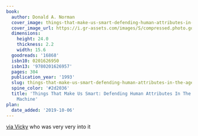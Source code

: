```yaml
---
book:
  author: Donald A. Norman
  cover_image: things-that-make-us-smart-defending-human-attributes-in-the-age-of-the-machine.jpg
  cover_image_url: https://i.gr-assets.com/images/S/compressed.photo.goodreads.com/books/1388370807l/16868.jpg
  dimensions:
    height: 24.0
    thickness: 2.2
    width: 15.6
  goodreads: '16868'
  isbn10: 0201626950
  isbn13: '9780201626957'
  pages: 304
  publication_year: '1993'
  slug: things-that-make-us-smart-defending-human-attributes-in-the-age-of-the-machine
  spine_color: '#2d2036'
  title: 'Things That Make Us Smart: Defending Human Attributes In The Age Of The
    Machine'
plan:
  date_added: '2019-10-06'
---
```


[via Vicky](https://www.goodreads.com/review/show/2773816684?book_show_action=true) who was very very into it
